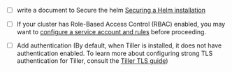 - [ ] write a document to Secure the helm [Securing a Helm installation](https://helm.sh/docs/using_helm/#securing-your-helm-installation)
- [ ] If your cluster has Role-Based Access Control (RBAC) enabled, you may want to [configure a service account and rules](https://helm.sh/docs/using_helm/#role-based-access-control) before proceeding.
- [ ] Add authentication (By default, when Tiller is installed, it does not have authentication enabled. To learn more about configuring strong TLS authentication for Tiller, consult the [Tiller TLS guide](https://helm.sh/docs/using_helm/#using-ssl-between-helm-and-tiller))

